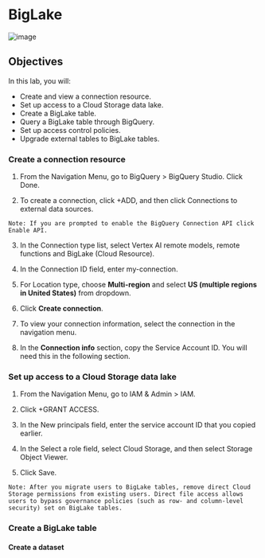 # BigLake

![image](https://github.com/user-attachments/assets/59120c2f-9a4b-4485-b6f0-7cb58a23e7e4)

## Objectives
In this lab, you will:

- Create and view a connection resource.
- Set up access to a Cloud Storage data lake.
- Create a BigLake table.
- Query a BigLake table through BigQuery.
- Set up access control policies.
- Upgrade external tables to BigLake tables.

### Create a connection resource
1. From the Navigation Menu, go to BigQuery > BigQuery Studio. Click Done.

2. To create a connection, click +ADD, and then click Connections to external data sources.
```
Note: If you are prompted to enable the BigQuery Connection API click Enable API.
```

3. In the Connection type list, select Vertex AI remote models, remote functions and BigLake (Cloud Resource).

4. In the Connection ID field, enter my-connection.

5. For Location type, choose **Multi-region** and select **US (multiple regions in United States)** from dropdown.

6. Click **Create connection**.

7. To view your connection information, select the connection in the navigation menu.

8. In the **Connection info** section, copy the Service Account ID. You will need this in the following section.

### Set up access to a Cloud Storage data lake
1. From the Navigation Menu, go to IAM & Admin > IAM.

2. Click +GRANT ACCESS.

3. In the New principals field, enter the service account ID that you copied earlier.

4. In the Select a role field, select Cloud Storage, and then select Storage Object Viewer.

5. Click Save.
```
Note: After you migrate users to BigLake tables, remove direct Cloud Storage permissions from existing users. Direct file access allows users to bypass governance policies (such as row- and column-level security) set on BigLake tables.
```

### Create a BigLake table
#### Create a dataset
